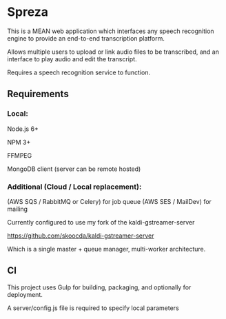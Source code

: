 # Spreza
This is a MEAN web application which interfaces any speech recognition engine to provide an end-to-end transcription platform.

Allows multiple users to upload or link audio files to be transcribed, and an interface to play audio and edit the transcript.

Requires a speech recognition service to function.

## Requirements

### Local:

Node.js 6+

NPM 3+

FFMPEG

MongoDB client (server can be remote hosted)


### Additional (Cloud / Local replacement):

(AWS SQS / RabbitMQ or Celery) for job queue
(AWS SES / MailDev) for mailing

Currently configured to use my fork of the kaldi-gstreamer-server

https://github.com/skoocda/kaldi-gstreamer-server

Which is a single master + queue manager, multi-worker architecture.


## CI

This project uses Gulp for building, packaging, and optionally for deployment.

A server/config.js file is required to specify local parameters

